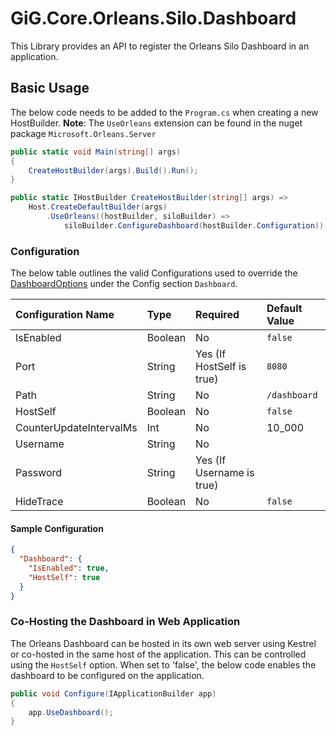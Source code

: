 # GiG.Core.Orleans.Silo.Dashboard

This Library provides an API to register the Orleans Silo Dashboard in an application.

## Basic Usage

The below code needs to be added to the `Program.cs` when creating a new HostBuilder.
**Note**: The `UseOrleans` extension can be found in the nuget package ```Microsoft.Orleans.Server```

```csharp
public static void Main(string[] args)
{
    CreateHostBuilder(args).Build().Run();
}

public static IHostBuilder CreateHostBuilder(string[] args) =>
    Host.CreateDefaultBuilder(args)
        .UseOrleans((hostBuilder, siloBuilder) =>
            siloBuilder.ConfigureDashboard(hostBuilder.Configuration));
```

### Configuration

The below table outlines the valid Configurations used to override the [DashboardOptions](../src/GiG.Core.Orleans.Silo/Abstractions/DashboardOptions.cs) under the Config section `Dashboard`.

| Configuration Name      | Type    | Required                  | Default Value |
|:------------------------|:--------|:--------------------------|:--------------|
| IsEnabled               | Boolean | No                        | `false`       |
| Port                    | String  | Yes (If HostSelf is true) | `8080`        |
| Path                    | String  | No                        | `/dashboard`  |
| HostSelf                | Boolean | No                        | `false`       |
| CounterUpdateIntervalMs | Int     | No                        | 10_000        |
| Username                | String  | No                        |               |
| Password                | String  | Yes (If Username is true) |               |
| HideTrace               | Boolean | No                        | `false`       |

#### Sample Configuration

```json
{
  "Dashboard": {
    "IsEnabled": true,
    "HostSelf": true
  }
}
 ```

### Co-Hosting the Dashboard in Web Application

The Orleans Dashboard can be hosted in its own web server using Kestrel or co-hosted in the same host of the application.
This can be controlled using the `HostSelf` option. When set to 'false', the below code enables the dashboard to be configured on the application.

```csharp
public void Configure(IApplicationBuilder app)
{         
    app.UseDashboard();              
}
```